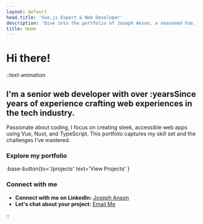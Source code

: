```yaml
---
layout: default
head.title: 'Vue.js Expert & Web Developer'
description: 'Dive into the portfolio of Joseph Anson, a seasoned Vue.js developer with over 7 years of experience in creating cutting-edge web applications. Discover his passion for code and design.'
title: Home
---
```


# Hi there!

::text-animation

## I'm a senior web developer with over :yearsSince years of experience crafting web experiences in the tech industry.

Passionate about coding, I focus on creating sleek, accessible web apps using Vue, Nuxt, and TypeScript. This portfolio captures my skill set and the challenges I've mastered.

### **Explore my portfolio**
:base-button{to='/projects' text='View Projects' }

### **Connect with me**
- **Connect with me on LinkedIn:** [Joseph Anson](https://www.linkedin.com/in/josephanson/)
- **Let's chat about your project:** [Email Me](mailto:josephanson@hotmail.co.uk)

::
